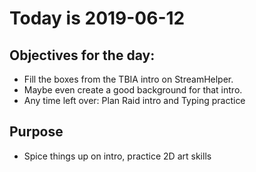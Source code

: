 # Today is 2019-06-12

## Objectives for the day:

- Fill the boxes from the TBIA intro on StreamHelper.
- Maybe even create a good background for that intro.
- Any time left over: Plan Raid intro and Typing practice 

## Purpose

- Spice things up on intro, practice 2D art skills
